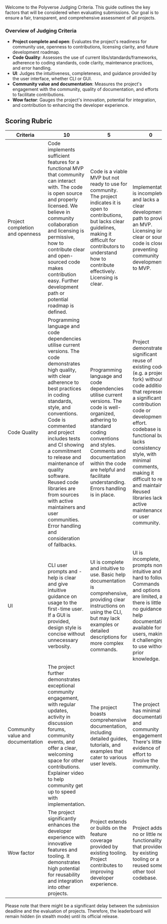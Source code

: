 Welcome to the Polyverse Judging Criteria. This guide outlines the key factors that will be considered when evaluating submissions. Our goal is to ensure a fair, transparent, and comprehensive assessment of all projects.

### Overview of Judging Criteria
- **Project complete and open**: Evaluates the project's readiness for community use, openness to contributions, licensing clarity, and future development roadmap.
- **Code Quality**: Assesses the use of current libs/standards/frameworks, adherence to coding standards, code clarity, maintenance practices, and error handling.
- **UI**: Judges the intuitiveness, completeness, and guidance provided by the user interface, whether CLI or GUI.
- **Community value and documentation**: Measures the project's engagement with the community, quality of documentation, and efforts to facilitate contributions.
- **Wow factor**: Gauges the project's innovation, potential for integration, and contribution to enhancing the developer experience.

## Scoring Rubric

| Criteria | 10 | 5 | 0 |
| --- | --- | --- | --- |
|Project completion and openness |Code implements sufficient features for a functional MVP that community can interact with. The code is open source and properly licensed. We believe in community collaboration and licensing is permissive, how to contribute clear and open-sourced code  makes contribution easy. Further development path or potential roadmap is defined. |Code is a viable MVP but not ready to use for community. The project indicates it is open to contributions, but lacks clear guidelines, making it difficult for contributors to understand how to contribute effectively. Licensing is clear. | Implementation is incomplete and lacks a clear development path to provide an MVP. Licensing isn’t clear or source code is closed preventing community development to MVP. |
|Code Quality |Programming language and code dependencies utilise current versions. The code demonstrates high quality, with clear adherence to best practices in coding standards, style, and conventions. Code is commented and project includes tests and CI showing a commitment to release and maintenance of quality software. Reused code libraries are from sources with active maintainers and user communities. Error handling and consideration of fallbacks. |Programming language and code dependencies utilise current versions. The code is well-organized, adhering to standard coding conventions and styles. Comments and documentation within the code are helpful and facilitate understanding. Errors handling is in place.|Project demonstrates significant reuse of existing code (e.g. a project fork) without code additions that represent a significant contribution to  code or development effort.  codebase is functional but lacks consistency in style, with minimal comments, making it difficult to read and maintain. Reused libraries lack active maintenance or user community. |
|UI|CLI user prompts and -help is clear and give intuitive guidance on usage to the first-time user. If a GUI is provided, design style is concise without unnecessary verbosity.|UI is complete and intuitive to use. Basic help documentation is comprehensive, providing clear instructions on using the CLI, but may lack examples or detailed descriptions for more complex commands.|UI is incomplete, prompts non-intuitive and hard to follow. Commands and options are limited, and there is little to no guidance or help documentation available for users, making it challenging to use without prior knowledge.|
|Community value and documentation|The project further demonstrates exceptional community engagement, with regular updates, activity in discussion forums, community events, and offer a clear, welcoming space for other contributions. Explainer video to help community get up to speed with implementation. |The project boasts comprehensive documentation, including detailed guides, tutorials, and examples that cater to various user levels.|The project has minimal documentation and community engagement. There's little evidence of effort to involve the community.|
|Wow factor|The project significantly enhances the developer experience with innovative features and tooling. It demonstrates high potential for reusability and integration into other projects. |Project extends or builds on the feature coverage provided by existing tooling. Project contributes to improving developer experience.|Project adds no or little new functionality to that provided by existing tooling or a reused some other tool codebase.|

Please note that there might be a significant delay between the submission deadline and the evaluation of projects. Therefore, the leaderboard will remain hidden (in stealth mode) until its official release.


